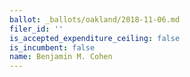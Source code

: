 ```yaml
---
ballot: _ballots/oakland/2018-11-06.md
filer_id: ''
is_accepted_expenditure_ceiling: false
is_incumbent: false
name: Benjamin M. Cohen
---
```

